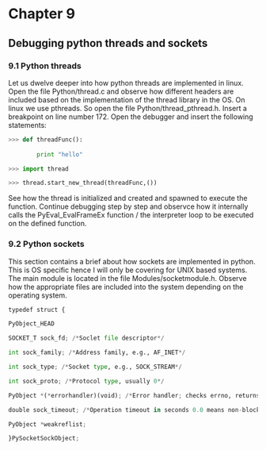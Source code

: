 # Chapter 9

## Debugging python threads and sockets

### 9.1 Python threads

Let us dwelve deeper into how python threads are implemented in linux. Open the file
Python/thread.c and observe how different headers are included based on the implementation
of the thread library in the OS. On linux we use pthreads. So open the file
Python/thread_pthread.h.
Insert a breakpoint on line number 172.
Open the debugger and insert the following statements:
```python
>>> def threadFunc():
        
        print "hello"

>>> import thread

>>> thread.start_new_thread(threadFunc,())
```
See how the thread is initialized and created and spawned to execute the function. Continue
debugging step by step and observce how it internally calls the PyEval_EvalFrameEx function /
the interpreter loop to be executed on the defined function.

### 9.2 Python sockets
This section contains a brief about how sockets are implemented in python. This is OS specific
hence I will only be covering for UNIX based systems. The main module is located in the file
Modules/socketmodule.h. Observe how the appropriate files are included into the system
depending on the operating system.
```python
typedef struct {

PyObject_HEAD

SOCKET_T sock_fd; /*Soclet file descriptor*/

int sock_family; /*Address family, e.g., AF_INET*/

int sock_type; /*Socket type, e.g., SOCK_STREAM*/

int sock_proto; /*Protocol type, usually 0*/

PyObject *(*errorhandler)(void); /*Error handler; checks errno, returns NULL and sets a Python exception*/

double sock_timeout; /*Operation timeout in seconds 0.0 means non-blocking*/

PyObject *weakreflist;

}PySocketSockObject;

